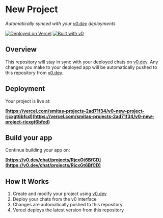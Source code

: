 # New Project

*Automatically synced with your [v0.dev](https://v0.dev) deployments*

[![Deployed on Vercel](https://img.shields.io/badge/Deployed%20on-Vercel-black?style=for-the-badge&logo=vercel)](https://vercel.com/smitas-projects-2ad71f34/v0-new-project-rjcxgt6bfcd)
[![Built with v0](https://img.shields.io/badge/Built%20with-v0.dev-black?style=for-the-badge)](https://v0.dev/chat/projects/RjcxGt6BfCD)

## Overview

This repository will stay in sync with your deployed chats on [v0.dev](https://v0.dev).
Any changes you make to your deployed app will be automatically pushed to this repository from [v0.dev](https://v0.dev).

## Deployment

Your project is live at:

**[https://vercel.com/smitas-projects-2ad71f34/v0-new-project-rjcxgt6bfcd](https://vercel.com/smitas-projects-2ad71f34/v0-new-project-rjcxgt6bfcd)**

## Build your app

Continue building your app on:

**[https://v0.dev/chat/projects/RjcxGt6BfCD](https://v0.dev/chat/projects/RjcxGt6BfCD)**

## How It Works

1. Create and modify your project using [v0.dev](https://v0.dev)
2. Deploy your chats from the v0 interface
3. Changes are automatically pushed to this repository
4. Vercel deploys the latest version from this repository
